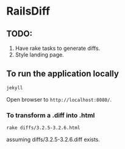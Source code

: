 # RailsDiff

## TODO:

1. Have rake tasks to generate diffs.
2. Style landing page.

## To run the application locally

```sh
jekyll
```

Open browser to `http://localhost:8080/`.

### To transform a .diff into .html

```sh
rake diffs/3.2.5-3.2.6.html
```
assuming diffs/3.2.5-3.2.6.diff exists.
